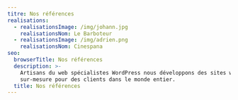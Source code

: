 ```yaml
---
titre: Nos références
realisations:
  - realisationsImage: /img/johann.jpg
    realisationsNom: Le Barboteur
  - realisationsImage: /img/adrien.png
    realisationsNom: Cinespana
seo:
  browserTitle: Nos références
  description: >-
    Artisans du web spécialistes WordPress nous développons des sites web
    sur-mesure pour des clients dans le monde entier.
  title: Nos références
---
```


